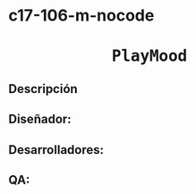 # c17-106-m-nocode
<h1 style="text-align: center; font-family: 'VT323', monospace;">PlayMood</h1>

## Descripción

## Diseñador:

## Desarrolladores:

## QA:
